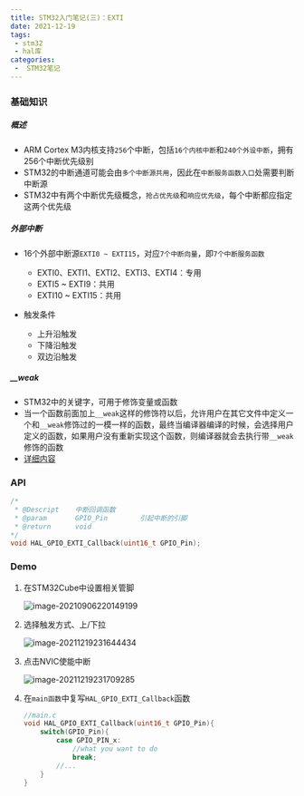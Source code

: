 ```yaml
---
title: STM32入门笔记(三)：EXTI
date: 2021-12-19
tags:
 - stm32
 - hal库
categories:
 -  STM32笔记
---
```


### 基础知识

##### 概述

- ARM Cortex M3内核支持`256`个中断，包括`16个内核中断`和`240个外设中断`，拥有256个中断优先级别
- STM32的中断通道可能会由`多个中断源共用`，因此在`中断服务函数入口`处需要判断中断源
- STM32中有两个中断优先级概念，`抢占优先级`和`响应优先级`，每个中断都应指定这两个优先级



##### 外部中断

- 16个外部中断源`EXTI0 ~ EXTI15`，对应`7个中断向量`，即`7个中断服务函数`
  - EXTI0、EXTI1、EXTI2、EXTI3、EXTI4：专用
  - EXTI5 ~ EXTI9：共用
  - EXTI10 ~ EXTI15：共用

- 触发条件
  - 上升沿触发
  - 下降沿触发
  - 双边沿触发



##### __weak

- STM32中的关键字，可用于修饰变量或函数
- 当一个函数前面加上`__weak`这样的修饰符以后，允许用户在其它文件中定义一个和`__weak`修饰过的一模一样的函数，最终当编译器编译的时候，会选择用户定义的函数，如果用户没有重新实现这个函数，则编译器就会去执行带`__weak`修饰的函数
- [详细内容](https://www.21ic.com/article/883535.html)



### API

```c
/*
 * @Descript	中断回调函数
 * @param		GPIO_Pin		引起中断的引脚	
 * @return		void
*/
void HAL_GPIO_EXTI_Callback(uint16_t GPIO_Pin);
```



### Demo

1. 在STM32Cube中设置相关管脚

   ![image-20210906220149199](https://s2.loli.net/2021/12/19/2hjUXRgKJM9BiSc.png)



2. 选择触发方式、上/下拉

   ![image-20211219231644434](https://s2.loli.net/2021/12/19/2mCUWR9lTuyvbHX.png)



3. 点击NVIC使能中断

   ![image-20211219231709285](https://s2.loli.net/2021/12/19/r7bDZltLAp1yEXf.png)



4. 在`main函数`中复写`HAL_GPIO_EXTI_Callback`函数

   ```c
   //main.c
   void HAL_GPIO_EXTI_Callback(uint16_t GPIO_Pin){
       switch(GPIO_Pin){
           case GPIO_PIN_x:
               //what you want to do
               break;
           //...    
       } 
   }
   ```